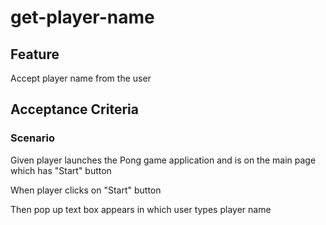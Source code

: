 # get-player-name

## Feature

Accept player name from the user

## Acceptance Criteria

### Scenario

  Given player launches the Pong game application and is on the
main page which has "Start" button

  When player clicks on "Start" button

  Then pop up text box appears in which user types player name
